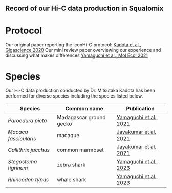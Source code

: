 ## Record of our Hi-C data production in Squalomix

# Protocol

Our original paper reporting the iconHi-C protocol: [Kadota et al., Gigascience 2020](https://academic.oup.com/gigascience/article/9/1/giz158/5695848)
Our mini review paper overviewing our experience and discussing what makes differences [Yamaguchi et al., Mol Ecol 2021](https://onlinelibrary.wiley.com/doi/full/10.1111/mec.16146)

# Species

Our Hi-C data production conducted by Dr. Mitsutaka Kadota has been performed for diverse species including the species listed below.

| Species | Common name | Publication |
|----|----|----|
|*Paroedura picta*|Madagascar ground gecko|[Yamaguchi et al., 2021](https://onlinelibrary.wiley.com/doi/full/10.1111/mec.16146)|
| *Macaca fascicularis*| macaque |[Jayakumar et al. 2021](https://www.nature.com/articles/s41597-021-00935-6)|
| *Callithrix jacchus* | common marmoset|[Jayakumar et al. 2021](https://www.nature.com/articles/s41597-021-00935-6)|
| *Stegostoma tigrinum* | zebra shark | [Yamaguchi et al., 2023](https://genome.cshlp.org/content/early/2023/08/17/gr.276840.122.abstract)|
| *Rhincodon typus* | whale shark | [Yamaguchi et al., 2023](https://genome.cshlp.org/content/early/2023/08/17/gr.276840.122.abstract)|
